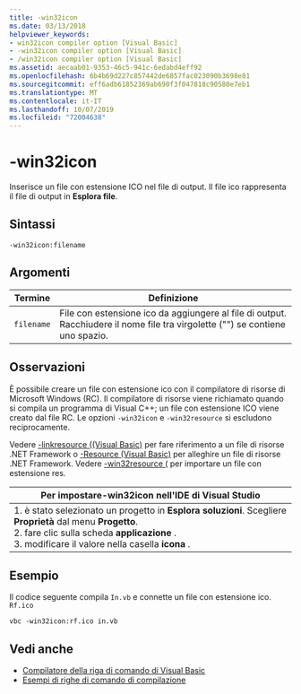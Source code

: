 ```yaml
---
title: -win32icon
ms.date: 03/13/2018
helpviewer_keywords:
- win32icon compiler option [Visual Basic]
- -win32icon compiler option [Visual Basic]
- /win32icon compiler option [Visual Basic]
ms.assetid: aecaab01-9353-46c5-941c-6edabd4eff92
ms.openlocfilehash: 6b4b69d227c857442de6857fac023090b3698e81
ms.sourcegitcommit: eff6adb61852369ab690f3f047818c90580e7eb1
ms.translationtype: MT
ms.contentlocale: it-IT
ms.lasthandoff: 10/07/2019
ms.locfileid: "72004638"
---
```

# <a name="-win32icon"></a>-win32icon
Inserisce un file con estensione ICO nel file di output. Il file ico rappresenta il file di output in **Esplora file**.  
  
## <a name="syntax"></a>Sintassi  
  
```console  
-win32icon:filename  
```  
  
## <a name="arguments"></a>Argomenti  
  
|Termine|Definizione|  
|---|---|  
|`filename`|File con estensione ico da aggiungere al file di output. Racchiudere il nome file tra virgolette ("") se contiene uno spazio.|  
  
## <a name="remarks"></a>Osservazioni  
 È possibile creare un file con estensione ico con il compilatore di risorse di Microsoft Windows (RC). Il compilatore di risorse viene richiamato quando si compila un programma di Visual C++; un file con estensione ICO viene creato dal file RC. Le opzioni `-win32icon` e `-win32resource` si escludono reciprocamente.  
  
 Vedere [-linkresource ((Visual Basic)](../../../visual-basic/reference/command-line-compiler/linkresource.md) per fare riferimento a un file di risorse .NET Framework o [-Resource (Visual Basic)](../../../visual-basic/reference/command-line-compiler/resource.md) per alleghire un file di risorse .NET Framework. Vedere [-win32resource (](../../../visual-basic/reference/command-line-compiler/win32resource.md) per importare un file con estensione res.  
  
|Per impostare-win32icon nell'IDE di Visual Studio|  
|---|  
|1. è stato selezionato un progetto in **Esplora soluzioni**. Scegliere **Proprietà** dal menu **Progetto**. <br />2. fare clic sulla scheda **applicazione** .<br />3. modificare il valore nella casella **icona** .|  
  
## <a name="example"></a>Esempio  
 Il codice seguente compila `In.vb` e connette un file con estensione ico. `Rf.ico`  
  
```console
vbc -win32icon:rf.ico in.vb  
```  
  
## <a name="see-also"></a>Vedi anche

- [Compilatore della riga di comando di Visual Basic](../../../visual-basic/reference/command-line-compiler/index.md)
- [Esempi di righe di comando di compilazione](../../../visual-basic/reference/command-line-compiler/sample-compilation-command-lines.md)

